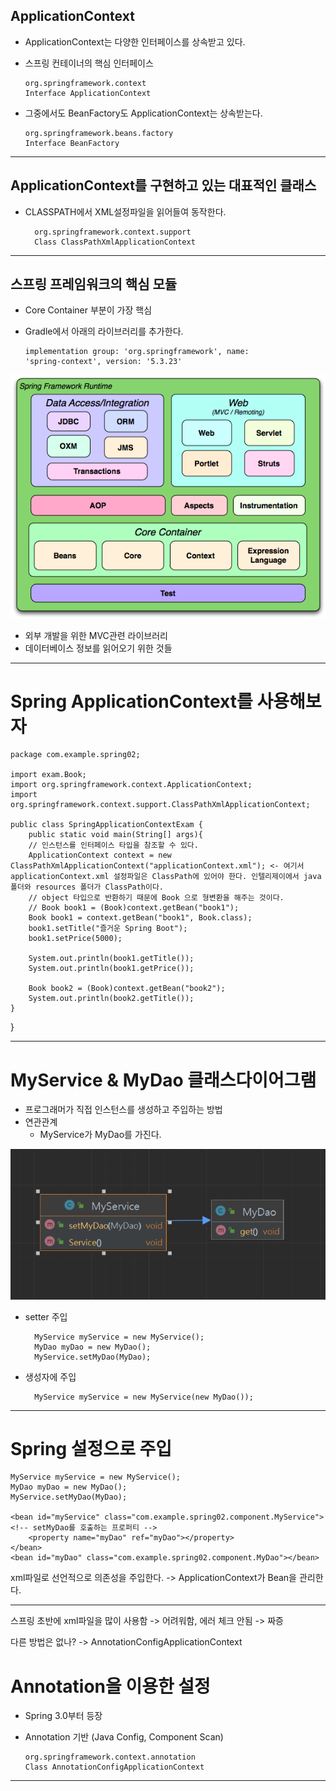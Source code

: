 ## ApplicationContext
- ApplicationContext는 다양한 인터페이스를 상속받고 있다.
- 스프링 컨테이너의 핵심 인터페이스

      org.springframework.context
      Interface ApplicationContext

      
- 그중에서도 BeanFactory도 ApplicationContext는 상속받는다.

      org.springframework.beans.factory
      Interface BeanFactory

---

## ApplicationContext를 구현하고 있는 대표적인 클래스

- CLASSPATH에서 XML설정파일을 읽어들여 동작한다.

        org.springframework.context.support
        Class ClassPathXmlApplicationContext

---

## 스프링 프레임워크의 핵심 모듈

- Core Container 부분이 가장 핵심
- Gradle에서 아래의 라이브러리를 추가한다.

      implementation group: 'org.springframework', name:
      'spring-context', version: '5.3.23'

![img.png](img.png)

- 외부 개발을 위한 MVC관련 라이브러리
- 데이터베이스 정보를 읽어오기 위한 것들

---

# Spring ApplicationContext를 사용해보자

    package com.example.spring02;

    import exam.Book;
    import org.springframework.context.ApplicationContext;
    import org.springframework.context.support.ClassPathXmlApplicationContext;

    public class SpringApplicationContextExam {
        public static void main(String[] args){
        // 인스턴스를 인터페이스 타입을 참조할 수 있다.
        ApplicationContext context = new ClassPathXmlApplicationContext("applicationContext.xml"); <- 여기서 applicationContext.xml 설정파일은 ClassPath에 있어야 한다. 인텔리제이에서 java폴더와 resources 폴더가 ClassPath이다.
        // object 타입으로 반환하기 때문에 Book 으로 형변환을 해주는 것이다.
        // Book book1 = (Book)context.getBean("book1");
        Book book1 = context.getBean("book1", Book.class);
        book1.setTitle("즐거운 Spring Boot");
        book1.setPrice(5000);

        System.out.println(book1.getTitle());
        System.out.println(book1.getPrice());

        Book book2 = (Book)context.getBean("book2");
        System.out.println(book2.getTitle());
    }
}

---

# MyService & MyDao 클래스다이어그램
- 프로그래머가 직접 인스턴스를 생성하고 주입하는 방법
- 연관관계
    - MyService가 MyDao를 가진다.

![img_1.png](img_1.png)

- setter 주입

        MyService myService = new MyService();
        MyDao myDao = new MyDao();
        MyService.setMyDao(MyDao);

- 생성자에 주입

        MyService myService = new MyService(new MyDao());

---

# Spring 설정으로 주입

    MyService myService = new MyService();
    MyDao myDao = new MyDao();
    MyService.setMyDao(MyDao);

    <bean id="myService" class="com.example.spring02.component.MyService">
    <!-- setMyDao를 호출하는 프로퍼티 -->
        <property name="myDao" ref="myDao"></property>
    </bean>
    <bean id="myDao" class="com.example.spring02.component.MyDao"></bean>

xml파일로 선언적으로 의존성을 주입한다. -> ApplicationContext가 Bean을 관리한다.

---

스프링 초반에 xml파일을 많이 사용함 -> 어려워함, 에러 체크 안됨 -> 짜증

다른 방법은 없나? ->  AnnotationConfigApplicationContext

# Annotation을 이용한 설정

- Spring 3.0부터 등장
- Annotation 기반 (Java Config, Component Scan)

      org.springframework.context.annotation
      Class AnnotationConfigApplicationContext

---

